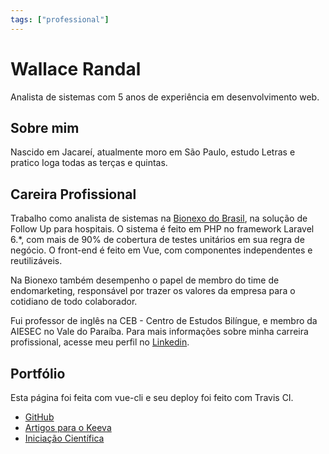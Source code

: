 ```yaml
---
tags: ["professional"]
---
```


# Wallace Randal

Analista de sistemas com 5 anos de experiência em desenvolvimento web.

## Sobre mim

Nascido em Jacareí, atualmente moro em São Paulo, estudo Letras e pratico Ioga todas as terças e quintas.

## Careira Profissional

Trabalho como analista de sistemas na [Bionexo do Brasil](https://bionexo.com/), na solução de Follow Up para hospitais. O sistema é feito em PHP no framework Laravel 6.*, com mais de 90% de cobertura de testes unitários em sua regra de negócio. O front-end é feito em Vue, com componentes independentes e reutilizáveis.

Na Bionexo também desempenho o papel de membro do time de endomarketing, responsável por trazer os valores da empresa para o cotidiano de todo colaborador.

Fui professor de inglês na CEB - Centro de Estudos Bilíngue, e membro da AIESEC no Vale do Paraíba. Para mais informações sobre minha carreira profissional, acesse meu perfil no [Linkedin](https://www.linkedin.com/in/wallacerandal/).

## Portfólio

Esta página foi feita com vue-cli e seu deploy foi feito com Travis CI.

- [GitHub](https://github.com/wallrandal)
- [Artigos para o Keeva](https://blog.keeva.io/author/wallace-moura/)
- [Iniciação Científica](https://bv.fapesp.br/pt/bolsas/135725/estudo-dos-revestimentos-de-tioxny-do-foto-eletrodo-de-uma-celula-fotoeletroquimica-aplicada-para-ge/)